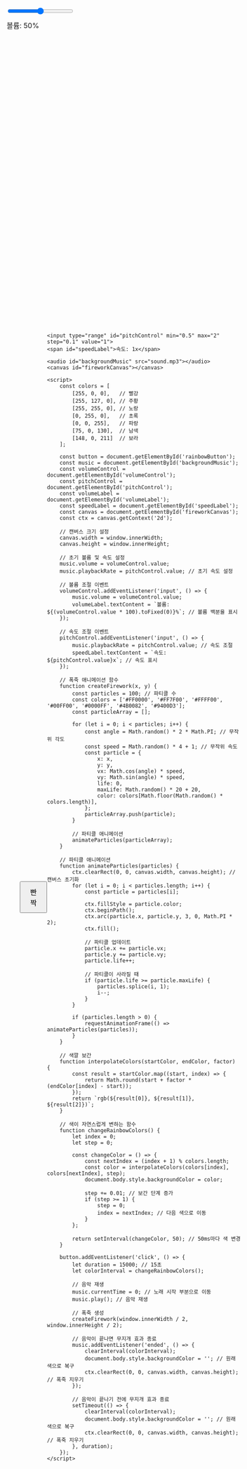 <!DOCTYPE html>
<html lang="ko">
<head>
    <meta charset="UTF-8">
    <meta name="viewport" content="width=device-width, initial-scale=1.0">
    <title>무지개 빤짝과 폭죽</title>
    <style>
        body {
            display: flex;
            justify-content: center; /* 가로 중앙 정렬 */
            align-items: center; /* 세로 중앙 정렬 */
            height: 100vh; /* 화면 전체 높이 */
            margin: 0; /* 기본 여백 제거 */
            position: relative; /* 상대적 위치 설정 */
            overflow: hidden; /* 폭죽이 화면 밖으로 나가는 것을 방지 */
        }
        button {
            padding: 10px 20px; /* 버튼 크기 조정 */
            font-size: 16px; /* 글자 크기 조정 */
            cursor: pointer; /* 마우스 커서 변경 */
        }
        #volumeControl, #pitchControl {
            position: absolute; /* 절대 위치 */
            top: 20px; /* 위쪽에서 20px */
            width: 150px; /* 슬라이더 폭 조정 */
        }
        #volumeControl {
            left: 20px; /* 왼쪽에서 20px */
        }
        #pitchControl {
            left: 180px; /* 볼륨 슬라이더 옆에 위치 */
        }
        #volumeLabel, #speedLabel {
            position: absolute; /* 절대 위치 */
            font-size: 16px; /* 글자 크기 조정 */
        }
        #volumeLabel {
            top: 50px; /* 볼륨 레이블 위치 */
            left: 20px; /* 왼쪽에서 20px */
        }
        #speedLabel {
            top: 50px; /* 속도 레이블 위치 */
            left: 180px; /* 볼륨 슬라이더 옆에 위치 */
        }
        canvas {
            position: absolute; /* 폭죽을 그리기 위한 캔버스 */
            top: 0;
            left: 0;
            pointer-events: none; /* 캔버스 클릭 방지 */
        }
    </style>
</head>
<body>
    <button id="rainbowButton">빤짝</button>
    <input type="range" id="volumeControl" min="0" max="1" step="0.01" value="0.5">
    <span id="volumeLabel">볼륨: 50%</span>
    
    <input type="range" id="pitchControl" min="0.5" max="2" step="0.1" value="1">
    <span id="speedLabel">속도: 1x</span>

    <audio id="backgroundMusic" src="sound.mp3"></audio>
    <canvas id="fireworkCanvas"></canvas>

    <script>
        const colors = [
            [255, 0, 0],   // 빨강
            [255, 127, 0], // 주황
            [255, 255, 0], // 노랑
            [0, 255, 0],   // 초록
            [0, 0, 255],   // 파랑
            [75, 0, 130],  // 남색
            [148, 0, 211]  // 보라
        ];
        
        const button = document.getElementById('rainbowButton');
        const music = document.getElementById('backgroundMusic');
        const volumeControl = document.getElementById('volumeControl');
        const pitchControl = document.getElementById('pitchControl');
        const volumeLabel = document.getElementById('volumeLabel');
        const speedLabel = document.getElementById('speedLabel');
        const canvas = document.getElementById('fireworkCanvas');
        const ctx = canvas.getContext('2d');

        // 캔버스 크기 설정
        canvas.width = window.innerWidth;
        canvas.height = window.innerHeight;

        // 초기 볼륨 및 속도 설정
        music.volume = volumeControl.value;
        music.playbackRate = pitchControl.value; // 초기 속도 설정

        // 볼륨 조절 이벤트
        volumeControl.addEventListener('input', () => {
            music.volume = volumeControl.value;
            volumeLabel.textContent = `볼륨: ${(volumeControl.value * 100).toFixed(0)}%`; // 볼륨 백분율 표시
        });

        // 속도 조절 이벤트
        pitchControl.addEventListener('input', () => {
            music.playbackRate = pitchControl.value; // 속도 조절
            speedLabel.textContent = `속도: ${pitchControl.value}x`; // 속도 표시
        });

        // 폭죽 애니메이션 함수
        function createFirework(x, y) {
            const particles = 100; // 파티클 수
            const colors = ['#FF0000', '#FF7F00', '#FFFF00', '#00FF00', '#0000FF', '#4B0082', '#9400D3'];
            const particleArray = [];

            for (let i = 0; i < particles; i++) {
                const angle = Math.random() * 2 * Math.PI; // 무작위 각도
                const speed = Math.random() * 4 + 1; // 무작위 속도
                const particle = {
                    x: x,
                    y: y,
                    vx: Math.cos(angle) * speed,
                    vy: Math.sin(angle) * speed,
                    life: 0,
                    maxLife: Math.random() * 20 + 20,
                    color: colors[Math.floor(Math.random() * colors.length)],
                };
                particleArray.push(particle);
            }

            // 파티클 애니메이션
            animateParticles(particleArray);
        }

        // 파티클 애니메이션
        function animateParticles(particles) {
            ctx.clearRect(0, 0, canvas.width, canvas.height); // 캔버스 초기화
            for (let i = 0; i < particles.length; i++) {
                const particle = particles[i];

                ctx.fillStyle = particle.color;
                ctx.beginPath();
                ctx.arc(particle.x, particle.y, 3, 0, Math.PI * 2);
                ctx.fill();

                // 파티클 업데이트
                particle.x += particle.vx;
                particle.y += particle.vy;
                particle.life++;

                // 파티클이 사라질 때
                if (particle.life >= particle.maxLife) {
                    particles.splice(i, 1);
                    i--;
                }
            }

            if (particles.length > 0) {
                requestAnimationFrame(() => animateParticles(particles));
            }
        }

        // 색깔 보간
        function interpolateColors(startColor, endColor, factor) {
            const result = startColor.map((start, index) => {
                return Math.round(start + factor * (endColor[index] - start));
            });
            return `rgb(${result[0]}, ${result[1]}, ${result[2]})`;
        }

        // 색이 자연스럽게 변하는 함수
        function changeRainbowColors() {
            let index = 0;
            let step = 0;

            const changeColor = () => {
                const nextIndex = (index + 1) % colors.length;
                const color = interpolateColors(colors[index], colors[nextIndex], step);
                document.body.style.backgroundColor = color;

                step += 0.01; // 보간 단계 증가
                if (step >= 1) {
                    step = 0;
                    index = nextIndex; // 다음 색으로 이동
                }
            };

            return setInterval(changeColor, 50); // 50ms마다 색 변경
        }

        button.addEventListener('click', () => {
            let duration = 15000; // 15초
            let colorInterval = changeRainbowColors();

            // 음악 재생
            music.currentTime = 0; // 노래 시작 부분으로 이동
            music.play(); // 음악 재생

            // 폭죽 생성
            createFirework(window.innerWidth / 2, window.innerHeight / 2);

            // 음악이 끝나면 무지개 효과 종료
            music.addEventListener('ended', () => {
                clearInterval(colorInterval);
                document.body.style.backgroundColor = ''; // 원래 색으로 복구
                ctx.clearRect(0, 0, canvas.width, canvas.height); // 폭죽 지우기
            });

            // 음악이 끝나기 전에 무지개 효과 종료
            setTimeout(() => {
                clearInterval(colorInterval);
                document.body.style.backgroundColor = ''; // 원래 색으로 복구
                ctx.clearRect(0, 0, canvas.width, canvas.height); // 폭죽 지우기
            }, duration);
        });
    </script>
</body>
</html>
